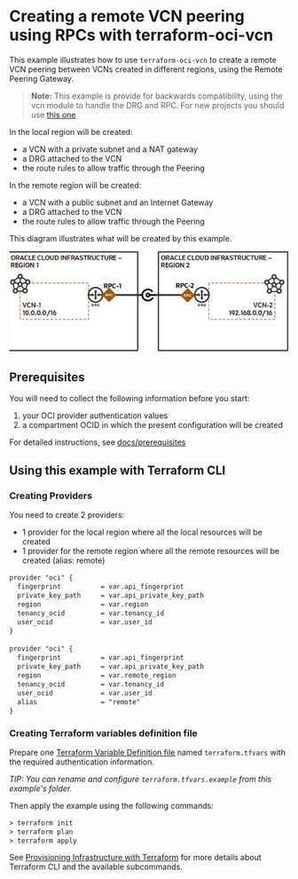 # Creating a remote VCN peering using RPCs with terraform-oci-vcn

[Terraform Variable Definition file]:https://www.terraform.io/docs/language/values/variables.html#variable-definitions-tfvars-files
[Input Variables]:https://www.terraform.io/docs/language/values/variables.html
[Local Values]:https://www.terraform.io/docs/language/values/locals.html
[Named Values]:https://www.terraform.io/docs/language/expressions/references.html
[docs/prerequisites]:https://github.com/oracle-terraform-modules/terraform-oci-vcn/blob/main/docs/prerequisites.adoc
[docs/terraformoptions]:https://github.com/oracle-terraform-modules/terraform-oci-vcn/blob/main/docs/terraformoptions.adoc
[docs/routing_rules]:https://github.com/oracle-terraform-modules/terraform-oci-vcn/blob/main/docs/routing_rules.adoc
[Provisioning Infrastructure with Terraform]:https://www.terraform.io/docs/cli/run/index.html

This example illustrates how to use `terraform-oci-vcn` to create a remote VCN peering between VCNs created in different regions, using the Remote Peering Gateway.
> **Note:** This example is provide for backwards compatibility, using the vcn module to handle the DRG and RPC. For new projects you should use [this one](../rpc_from_drg_module/README.md)

In the local region will be created: 
- a VCN with a private subnet and a NAT gateway
- a DRG attached to the VCN
- the route rules to allow traffic through the Peering

In the remote region will be created:
- a VCN with a public subnet and an Internet Gateway
- a DRG attached to the VCN
- the route rules to allow traffic through the Peering

This diagram illustrates what will be created by this example.

![diagram](https://github.com/oracle-terraform-modules/terraform-oci-vcn/blob/main/docs/images/network_remote_peering_basic.png?raw=true&sanitize=true)

## Prerequisites

You will need to collect the following information before you start:

1. your OCI provider authentication values
2. a compartment OCID in which the present configuration will be created

For detailed instructions, see [docs/prerequisites]

## Using this example with Terraform CLI

### Creating Providers

You need to create 2 providers:
* 1 provider for the local region where all the local resources will be created 
* 1 provider for the remote region where all the remote resources will be created (alias: remote)

```
provider "oci" {
  fingerprint          = var.api_fingerprint
  private_key_path     = var.api_private_key_path
  region               = var.region
  tenancy_ocid         = var.tenancy_id
  user_ocid            = var.user_id
}

provider "oci" {
  fingerprint          = var.api_fingerprint
  private_key_path     = var.api_private_key_path
  region               = var.remote_region
  tenancy_ocid         = var.tenancy_id
  user_ocid            = var.user_id
  alias                = "remote"
}
```

### Creating Terraform variables definition file

Prepare one [Terraform Variable Definition file] named `terraform.tfvars` with the required authentication information.

*TIP: You can rename and configure `terraform.tfvars.example` from this example's folder.*

Then apply the example using the following commands:

```shell
> terraform init
> terraform plan
> terraform apply
```

See [Provisioning Infrastructure with Terraform] for more details about Terraform CLI and the available subcommands.
